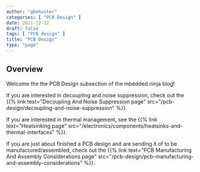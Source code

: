 ```yaml
---
author: "gbmhunter"
categories: [ "PCB Design" ]
date: 2011-12-12
draft: false
tags: [ "PCB design" ]
title: "PCB Design"
type: "page"
---
```


## Overview

Welcome the the PCB Design subsection of the mbedded.ninja blog!

If you are interested in decoupling and noise suppression, check out the {{% link text="Decoupling And Noise Suppression page" src="/pcb-design/decoupling-and-noise-suppression" %}}.

If you are interested in thermal management, see the {{% link text="Heatsinking page" src="/electronics/components/heatsinks-and-thermal-interfaces" %}}.

If you are just about finished a PCB design and are sending it of to be manufactured/assembled, check out the {{% link text="PCB Manufacturing And Assembly Considerations page" src="/pcb-design/pcb-manufacturing-and-assembly-considerations" %}}.